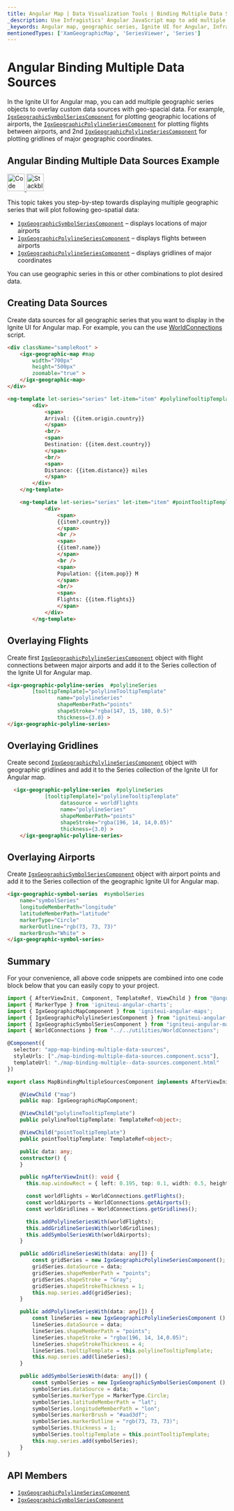 ```yaml
---
title: Angular Map | Data Visualization Tools | Binding Multiple Data Source | Infragistics
_description: Use Infragistics' Angular JavaScript map to add multiple geographic series objects to overlay custom data sources with geo-spacial data. View Ignite UI for Angular map tutorials!
_keywords: Angular map, geographic series, Ignite UI for Angular, Infragistics, data binding
mentionedTypes: ['XamGeographicMap', 'SeriesViewer', 'Series']
---
```


# Angular Binding Multiple Data Sources

In the Ignite UI for Angular map, you can add multiple geographic series objects to overlay custom data sources with geo-spacial data. For example, [`IgxGeographicSymbolSeriesComponent`]({environment:dvApiBaseUrl}/products/ignite-ui-angular/api/docs/typescript/latest/classes/igxgeographicsymbolseriescomponent.html) for plotting geographic locations of airports, the [`IgxGeographicPolylineSeriesComponent`]({environment:dvApiBaseUrl}/products/ignite-ui-angular/api/docs/typescript/latest/classes/igxgeographicpolylineseriescomponent.html) for plotting flights between airports, and 2nd [`IgxGeographicPolylineSeriesComponent`]({environment:dvApiBaseUrl}/products/ignite-ui-angular/api/docs/typescript/latest/classes/igxgeographicpolylineseriescomponent.html) for plotting gridlines of major geographic coordinates.

## Angular Binding Multiple Data Sources Example

<code-view style="height: 500px"
           data-demos-base-url="{environment:dvDemosBaseUrl}"
           iframe-src="{environment:dvDemosBaseUrl}/maps/geo-map-binding-multiple-sources"
           alt="Angular Binding Multiple Data Sources Example"
           github-src="maps/geo-map/binding-multiple-sources">
</code-view>

<html lang="en" xmlns="http://www.w3.org/1999/xhtml">
    <body>
      <a target="_blank" href="https://codesandbox.io/s/github/IgniteUI/igniteui-angular-examples/tree/master/samples/maps/geo-map/binding-multiple-sources?fontsize=14&hidenavigation=1&theme=dark&view=preview&file=/src/app.component.html" rel="noopener noreferrer">
            <img height="40px" style="border-radius: 0rem; max-width: 100%;" alt="Code Sandbox" src="https://static.infragistics.com/xplatform/images/browsers/open-sandbox.png"/>
        </a>
        <a target="_blank" href="https://stackblitz.com/github/IgniteUI/igniteui-angular-examples/tree/master/samples/maps/geo-map/binding-multiple-sources?file=src%2Fapp.component.html" rel="noopener noreferrer">
            <img height="40px" style="border-radius: 0rem; max-width: 100%;" alt="Stackblitz" src="https://static.infragistics.com/xplatform/images/browsers/open-stackblitz.png"/>
        </a>
    </body>
</html>

<div class="divider--half"></div>

This topic takes you step-by-step towards displaying multiple geographic series that will plot following geo-spatial data:

-   [`IgxGeographicSymbolSeriesComponent`]({environment:dvApiBaseUrl}/products/ignite-ui-angular/api/docs/typescript/latest/classes/igxgeographicsymbolseriescomponent.html) – displays locations of major airports
-   [`IgxGeographicPolylineSeriesComponent`]({environment:dvApiBaseUrl}/products/ignite-ui-angular/api/docs/typescript/latest/classes/igxgeographicpolylineseriescomponent.html) – displays flights between airports
-   [`IgxGeographicPolylineSeriesComponent`]({environment:dvApiBaseUrl}/products/ignite-ui-angular/api/docs/typescript/latest/classes/igxgeographicpolylineseriescomponent.html) – displays gridlines of major coordinates

You can use geographic series in this or other combinations to plot desired data.

## Creating Data Sources

Create data sources for all geographic series that you want to display in the Ignite UI for Angular map. For example, you can the use [WorldConnections](geo-map-resources-world-connections.md) script.

```html
<div className="sampleRoot" >
    <igx-geographic-map #map
        width="700px"
        height="500px"
        zoomable="true" >
    </igx-geographic-map>
</div>

<ng-template let-series="series" let-item="item" #polylineTooltipTemplate>
        <div>
            <span>
            Arrival: {{item.origin.country}}
            </span>
            <br/>
            <span>
            Destination: {{item.dest.country}}
            </span>
            <br/>
            <span>
            Distance: {{item.distance}} miles
            </span>
        </div>
    </ng-template>

    <ng-template let-series="series" let-item="item" #pointTooltipTemplate>
            <div>
                <span>
                {{item?.country}}
                </span>
                <br />
                <span>
                {{item?.name}}
                </span>
                <br />
                <span>
                Population: {{item.pop}} M
                </span>
                <br/>
                <span>
                Flights: {{item.flights}}
                </span>
            </div>
        </ng-template>
```

## Overlaying Flights

Create first [`IgxGeographicPolylineSeriesComponent`]({environment:dvApiBaseUrl}/products/ignite-ui-angular/api/docs/typescript/latest/classes/igxgeographicpolylineseriescomponent.html) object with flight connections between major airports and add it to the Series collection of the Ignite UI for Angular map.

```html
<igx-geographic-polyline-series  #polylineSeries
        [tooltipTemplate]="polylineTooltipTemplate"
                name="polylineSeries"
                shapeMemberPath="points"
                shapeStroke="rgba(147, 15, 180, 0.5)"
                thickness={3.0} >
</igx-geographic-polyline-series>
```

## Overlaying Gridlines

Create second [`IgxGeographicPolylineSeriesComponent`]({environment:dvApiBaseUrl}/products/ignite-ui-angular/api/docs/typescript/latest/classes/igxgeographicpolylineseriescomponent.html) object with geographic gridlines and add it to the Series collection of the Ignite UI for Angular map.

```html
  <igx-geographic-polyline-series  #polylineSeries
            [tooltipTemplate]="polylineTooltipTemplate"
                 datasource = worldFlights
                 name="polylineSeries"
                 shapeMemberPath="points"
                 shapeStroke="rgba(196, 14, 14,0.05)"
                 thickness={3.0} >
    </igx-geographic-polyline-series>
```

## Overlaying Airports

Create [`IgxGeographicSymbolSeriesComponent`]({environment:dvApiBaseUrl}/products/ignite-ui-angular/api/docs/typescript/latest/classes/igxgeographicsymbolseriescomponent.html) object with airport points and add it to the Series collection of the geographic Ignite UI for Angular map.

```html
<igx-geographic-symbol-series  #symbolSeries
    name="symbolSeries"
    longitudeMemberPath="longitude"
    latitudeMemberPath="latitude"
    markerType="Circle"
    markerOutline="rgb(73, 73, 73)"
    markerBrush="White" >
</igx-geographic-symbol-series>
```

## Summary

For your convenience, all above code snippets are combined into one code block below that you can easily copy to your project.

```ts
import { AfterViewInit, Component, TemplateRef, ViewChild } from "@angular/core";
import { MarkerType } from 'igniteui-angular-charts';
import { IgxGeographicMapComponent } from 'igniteui-angular-maps';
import { IgxGeographicPolylineSeriesComponent } from "igniteui-angular-maps";
import { IgxGeographicSymbolSeriesComponent } from "igniteui-angular-maps";
import { WorldConnections } from "../../utilities/WorldConnections";

@Component({
  selector: "app-map-binding-multiple-data-sources",
  styleUrls: ["./map-binding-multiple-data-sources.component.scss"],
  templateUrl: "./map-binding-multiple--data-sources.component.html"
})

export class MapBindingMultipleSourcesComponent implements AfterViewInit {

    @ViewChild ("map")
    public map: IgxGeographicMapComponent;

    @ViewChild("polylineTooltipTemplate")
    public polylineTooltipTemplate: TemplateRef<object>;

    @ViewChild("pointTooltipTemplate")
    public pointTooltipTemplate: TemplateRef<object>;

    public data: any;
    constructor() {
    }

    public ngAfterViewInit(): void {
      this.map.windowRect = { left: 0.195, top: 0.1, width: 0.5, height: 0.5 };

      const worldFlights = WorldConnections.getFlights();
      const worldAirports = WorldConnections.getAirports();
      const worldGridlines = WorldConnections.getGridlines();

      this.addPolylineSeriesWith(worldFlights);
      this.addGridlineSeriesWith(worldGridlines);
      this.addSymbolSeriesWith(worldAirports);
    }

    public addGridlineSeriesWith(data: any[]) {
        const gridSeries = new IgxGeographicPolylineSeriesComponent();
        gridSeries.dataSource = data;
        gridSeries.shapeMemberPath = "points";
        gridSeries.shapeStroke = "Gray";
        gridSeries.shapeStrokeThickness = 1;
        this.map.series.add(gridSeries);
    }

    public addPolylineSeriesWith(data: any[]) {
        const lineSeries = new IgxGeographicPolylineSeriesComponent ();
        lineSeries.dataSource = data;
        lineSeries.shapeMemberPath = "points";
        lineSeries.shapeStroke = "rgba(196, 14, 14,0.05)";
        lineSeries.shapeStrokeThickness = 4;
        lineSeries.tooltipTemplate = this.polylineTooltipTemplate;
        this.map.series.add(lineSeries);
    }

    public addSymbolSeriesWith(data: any[]) {
        const symbolSeries = new IgxGeographicSymbolSeriesComponent ();
        symbolSeries.dataSource = data;
        symbolSeries.markerType = MarkerType.Circle;
        symbolSeries.latitudeMemberPath = "lat";
        symbolSeries.longitudeMemberPath = "lon";
        symbolSeries.markerBrush = "#aad3df";
        symbolSeries.markerOutline = "rgb(73, 73, 73)";
        symbolSeries.thickness = 1;
        symbolSeries.tooltipTemplate = this.pointTooltipTemplate;
        this.map.series.add(symbolSeries);
    }
}
```

## API Members

-   [`IgxGeographicPolylineSeriesComponent`]({environment:dvApiBaseUrl}/products/ignite-ui-angular/api/docs/typescript/latest/classes/igxgeographicpolylineseriescomponent.html)
-   [`IgxGeographicSymbolSeriesComponent`]({environment:dvApiBaseUrl}/products/ignite-ui-angular/api/docs/typescript/latest/classes/igxgeographicsymbolseriescomponent.html)
